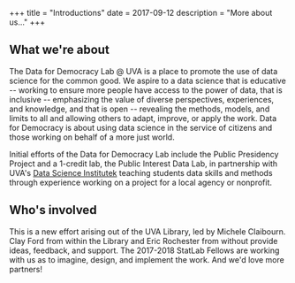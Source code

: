 +++
title = "Introductions"
date = 2017-09-12
description = "More about us..."
+++

## What we're about

The Data for Democracy Lab @ UVA is a place to promote the use of data science for the common good. We aspire to a data science that is educative -- working to ensure more people have access to the power of data, that is inclusive -- emphasizing the value of diverse perspectives, experiences, and knowledge, and that is open -- revealing the methods, models, and limits to all and allowing others to adapt, improve, or apply the work. Data for Democracy is about using data science in the service of citizens and those working on behalf of a more just world. 

Initial efforts of the Data for Democracy Lab include the Public Presidency Project and a 1-credit lab, the Public Interest Data Lab, in partnership with UVA's [Data Science Institutek](http://dsi.virginia.edu/) teaching students data skills and methods through experience working on a project for a local agency or nonprofit.

## Who's involved

This is a new effort arising out of the UVA Library, led by Michele Claibourn. Clay Ford from within the Library and Eric Rochester from without provide ideas, feedback, and support. The 2017-2018 StatLab Fellows are working with us as to imagine, design, and implement the work. And we'd love more partners! 
